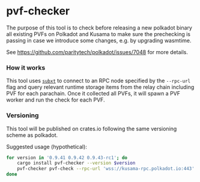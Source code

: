 # pvf-checker

The purpose of this tool is to check before releasing a new polkadot binary all existing PVFs on Polkadot and Kusama to make sure the prechecking is passing in case we introduce some changes, e.g. by upgrading wasmtime.

See https://github.com/paritytech/polkadot/issues/7048 for more details.

### How it works

This tool uses [`subxt`](https://github.com/paritytech/subxt) to connect to an RPC node specified by the `--rpc-url` flag and query relevant runtime storage items from the relay chain including PVF for each parachain. Once it collected all PVFs, it will spawn a PVF worker and run the check for each PVF.

### Versioning

This tool will be published on crates.io following the same versioning scheme as polkadot.

Suggested usage (hypothetical):

```bash
for version in '0.9.41 0.9.42 0.9.43-rc1'; do
    cargo install pvf-checker --version $version
    pvf-checker pvf-check --rpc-url 'wss://kusama-rpc.polkadot.io:443'
done
```
